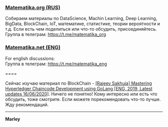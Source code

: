 ### <a href="//matematika.org">Matematika.org (RUS)</a>

Собираем материалы по DataScience, Machin Learning, Deep Learning, BigData, BlockChain, IoT, математике, статистике, теории вероятности и т.д. Если есть чем поделиться или что-то обсудить, присоединяйтесь.  
Группа в телеграм: https://t.me/matematika_org


### <a href="//matematika.net">Matematika.net (ENG)</a>

For english discussions:  
Группа в телеграм: https://t.me/matematika_eng

====

Сейчас изучаю материал по BlockChain - <a href="//matematika.org/videos/blockchain/hyperledger/en/fabric/mastering-hperledger-chaincode-development-using-golang/">[Rajeev Sakhuja] Mastering Hyperledger Chaincode Development using GoLang [ENG, 2019, Latest updates 16/06/2020]</a>.
Ничего не понятно! Кому интересно или есть что обсудить, тоже смотрите. Если можете порекомендовать что-то лучше. Жду рекомендаций.

---

**Marley**

